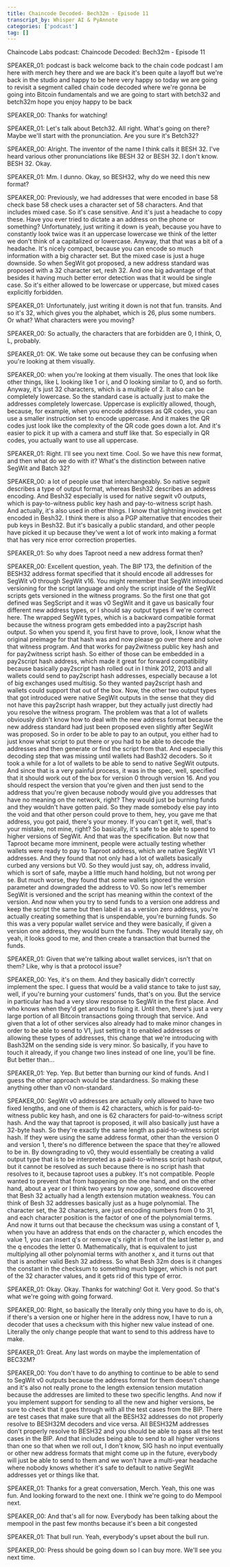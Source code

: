 ```yaml
---
title: Chaincode Decoded- Bech32m - Episode 11
transcript_by: Whisper AI & PyAnnote
categories: ['podcast']
tag: []
---
```


Chaincode Labs podcast: Chaincode Decoded: Bech32m - Episode 11

SPEAKER_01: podcast is back welcome back to the chain code podcast I am here with merch hey there and we are back it's been quite a layoff but we're back in the studio and happy to be here very happy so today we are going to revisit a segment called chain code decoded where we're gonna be going into Bitcoin fundamentals and we are going to start with betch32 and betch32m hope you enjoy happy to be back

SPEAKER_00: Thanks for watching!

SPEAKER_01: Let's talk about Betch32. All right. What's going on there? Maybe we'll start with the pronunciation. Are you sure it's Betch32?

SPEAKER_00: Alright. The inventor of the name I think calls it BESH 32. I've heard various other pronunciations like BESH 32 or BESH 32. I don't know. BESH 32. Okay.

SPEAKER_01: Mm. I dunno. Okay, so BESH32, why do we need this new format?

SPEAKER_00: Previously, we had addresses that were encoded in base 58 check base 58 check uses a character set of 58 characters. And that includes mixed case. So it's case sensitive. And it's just a headache to copy these. Have you ever tried to dictate a an address on the phone or something? Unfortunately, just writing it down is yeah, because you have to constantly look twice was it an uppercase lowercase we think of the letter we don't think of a capitalized or lowercase. Anyway, that that was a bit of a headache. It's nicely compact, because you can encode so much information with a big character set. But the mixed case is just a huge downside. So when SegWit got proposed, a new address standard was proposed with a 32 character set, resh 32. And one big advantage of that besides it having much better error detection was that it would be single case. So it's either allowed to be lowercase or uppercase, but mixed cases explicitly forbidden.

SPEAKER_01: Unfortunately, just writing it down is not that fun. transits. And so it's 32, which gives you the alphabet, which is 26, plus some numbers. Or what? What characters were you moving?

SPEAKER_00: So actually, the characters that are forbidden are 0, I think, O, L, probably.

SPEAKER_01: OK. We take some out because they can be confusing when you're looking at them visually.

SPEAKER_00: when you're looking at them visually. The ones that look like other things, like L looking like 1 or i, and O looking similar to 0, and so forth. Anyway, it's just 32 characters, which is a multiple of 2. It also can be completely lowercase. So the standard case is actually just to make the addresses completely lowercase. Uppercase is explicitly allowed, though, because, for example, when you encode addresses as QR codes, you can use a smaller instruction set to encode uppercase. And it makes the QR codes just look like the complexity of the QR code goes down a lot. And it's easier to pick it up with a camera and stuff like that. So especially in QR codes, you actually want to use all uppercase.

SPEAKER_01: Right. I'll see you next time. Cool. So we have this new format, and then what do we do with it? What's the distinction between native SegWit and Batch 32?

SPEAKER_00: a lot of people use that interchangeably. So native segwit describes a type of output format, whereas Besh32 describes an address encoding. And Besh32 especially is used for native segwit v0 outputs, which is pay-to-witness public key hash and pay-to-witness script hash. And actually, it's also used in other things. I know that lightning invoices get encoded in Besh32. I think there is also a PGP alternative that encodes their pub keys in Besh32. But it's basically a public standard, and other people have picked it up because they've went a lot of work into making a format that has very nice error correction properties.

SPEAKER_01: So why does Taproot need a new address format then?

SPEAKER_00: Excellent question, yeah. The BIP 173, the definition of the BESH32 address format specified that it should encode all addresses for SegWit v0 through SegWit v16. You might remember that SegWit introduced versioning for the script language and only the script inside of the SegWit scripts gets versioned in the witness programs. So the first one that got defined was SegScript and it was v0 SegWit and it gave us basically four different new address types, or I should say output types if we're correct here. The wrapped SegWit types, which is a backward compatible format because the witness program gets embedded into a pay2script hash output. So when you spend it, you first have to prove, look, I know what the original preimage for that hash was and now please go over there and solve that witness program. And that works for pay2witness public key hash and for pay2witness script hash. So either of those can be embedded in a pay2script hash address, which made it great for forward compatibility because basically pay2script hash rolled out in I think 2012, 2013 and all wallets could send to pay2script hash addresses, especially because a lot of big exchanges used multisig. So they wanted pay2script hash and wallets could support that out of the box. Now, the other two output types that got introduced were native SegWit outputs in the sense that they did not have this pay2script hash wrapper, but they actually just directly had you resolve the witness program. The problem was that a lot of wallets obviously didn't know how to deal with the new address format because the new address standard had just been proposed even slightly after SegWit was proposed. So in order to be able to pay to an output, you either had to just know what script to put there or you had to be able to decode the addresses and then generate or find the script from that. And especially this decoding step that was missing until wallets had Bash32 decoders. So it took a while for a lot of wallets to be able to send to native SegWit outputs. And since that is a very painful process, it was in the spec, well, specified that it should work out of the box for version 0 through version 16. And you should respect the version that you're given and then just send to the address that you're given because nobody would give you addresses that have no meaning on the network, right? They would just be burning funds and they wouldn't have gotten paid. So they made somebody else pay into the void and that other person could prove to them, hey, you gave me that address, you got paid, there's your money. If you can't get it, well, that's your mistake, not mine, right? So basically, it's safe to be able to spend to higher versions of SegWit. And that was the specification. But now that Taproot became more imminent, people were actually testing whether wallets were ready to pay to Taproot address, which are native SegWit V1 addresses. And they found that not only had a lot of wallets basically curbed any versions but V0. So they would just say, oh, address invalid, which is sort of safe, maybe a little much hand holding, but not wrong per se. But much worse, they found that some wallets ignored the version parameter and downgraded the address to V0. So now let's remember SegWit is versioned and the script has meaning within the context of the version. And now when you try to send funds to a version one address and keep the script the same but then label it as a version zero address, you're actually creating something that is unspendable, you're burning funds. So this was a very popular wallet service and they were basically, if given a version one address, they would burn the funds. They would literally say, oh yeah, it looks good to me, and then create a transaction that burned the funds.

SPEAKER_01: Given that we're talking about wallet services, isn't that on them? Like, why is that a protocol issue?

SPEAKER_00: Yes, it's on them. And they basically didn't correctly implement the spec. I guess that would be a valid stance to take to just say, well, if you're burning your customers' funds, that's on you. But the service in particular has had a very slow response to SegWit in the first place. And who knows when they'd get around to fixing it. Until then, there's just a very large portion of all Bitcoin transactions going through that service. And given that a lot of other services also already had to make minor changes in order to be able to send to V1, just setting it to enabled addresses or allowing these types of addresses, this change that we're introducing with Bash32M on the sending side is very minor. So basically, if you have to touch it already, if you change two lines instead of one line, you'll be fine. But better than...

SPEAKER_01: Yep. Yep. But better than burning our kind of funds. And I guess the other approach would be standardness. So making these anything other than v0 non-standard.

SPEAKER_00: SegWit v0 addresses are actually only allowed to have two fixed lengths, and one of them is 42 characters, which is for paid-to-witness public key hash, and one is 62 characters for paid-to-witness script hash. And the way that taproot is proposed, it will also basically just have a 32-byte hash. So they're exactly the same length as paid-to-witness script hash. If they were using the same address format, other than the version 0 and version 1, there's no difference between the space that they're allowed to be in. By downgrading to v0, they would essentially be creating a valid output type that is to be interpreted as a paid-to-witness script hash output, but it cannot be resolved as such because there is no script hash that resolves to it, because taproot uses a pubkey. It's not compatible. People wanted to prevent that from happening on the one hand, and on the other hand, about a year or I think two years by now ago, someone discovered that Besh 32 actually had a length extension mutation weakness. You can think of Besh 32 addresses basically just as a huge polynomial. The character set, the 32 characters, are just encoding numbers from 0 to 31, and each character position is the factor of one of the polynomial terms. And now it turns out that because the checksum was using a constant of 1, when you have an address that ends on the character p, which encodes the value 1, you can insert q's or remove q's right in front of the last letter p, and the q encodes the letter 0. Mathematically, that is equivalent to just multiplying all other polynomial terms with another x, and it turns out that that is another valid Besh 32 address. So what Besh 32m does is it changes the constant in the checksum to something much bigger, which is not part of the 32 character values, and it gets rid of this type of error.

SPEAKER_01: Okay. Okay. Thanks for watching! Got it. Very good. So that's what we're going with going forward.

SPEAKER_00: Right, so basically the literally only thing you have to do is, oh, if there's a version one or higher here in the address now, I have to run a decoder that uses a checksum with this higher new value instead of one. Literally the only change people that want to send to this address have to make.

SPEAKER_01: Great. Any last words on maybe the implementation of BEC32M?

SPEAKER_00: You don't have to do anything to continue to be able to send to SegWit v0 outputs because the address format for them doesn't change and it's also not really prone to the length extension tension mutation because the addresses are limited to these two specific lengths. And now if you implement support for sending to all the new and higher versions, be sure to check that it goes through with all the test cases from the BIP. There are test cases that make sure that all the BESH32 addresses do not properly resolve to BESH32M decoders and vice versa. All BESH32M addresses don't properly resolve to BESH32 and you should be able to pass all the test cases in the BIP. And that includes being able to send to all higher versions than one so that when we roll out, I don't know, SIG hash no input eventually or other new address formats that might come up in the future, everybody will just be able to send to them and we won't have a multi-year headache where nobody knows whether it's safe to default to native SegWit addresses yet or things like that.

SPEAKER_01: Thanks for a great conversation, Merch. Yeah, this one was fun. And looking forward to the next one. I think we're going to do Mempool next.

SPEAKER_00: And that's all for now. Everybody has been talking about the mempool in the past few months because it's been a bit congested

SPEAKER_01: That bull run. Yeah, everybody's upset about the bull run.

SPEAKER_00: Press should be going down so I can buy more. We'll see you next time.

